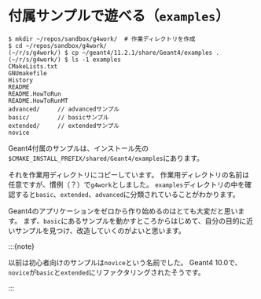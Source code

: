# 付属サンプルで遊べる（``examples``）

```console
$ mkdir ~/repos/sandbox/g4work/  # 作業ディレクトリを作成
$ cd ~/repos/sandbox/g4work/
(~/r/s/g4work/) $ cp ~/geant4/11.2.1/share/Geant4/examples .
(~/r/s/g4work/) $ ls -1 examples
CMakeLists.txt
GNUmakefile
History
README
README.HowToRun
README.HowToRunMT
advanced/     // advancedサンプル
basic/        // basicサンプル
extended/     // extendedサンプル
novice
```

Geant4付属のサンプルは、インストール先の``$CMAKE_INSTALL_PREFIX/shared/Geant4/examples``にあります。

それを作業用ディレクトリにコピーしています。
作業用ディレクトリの名前は任意ですが、慣例（？）で``g4work``としました。
``examples``ディレクトリの中を確認すると``basic``、``extended``、``advanced``に分類されていることがわかります。

Geant4のアプリケーションをゼロから作り始めるのはとても大変だと思います。
まず、``basic``にあるサンプルを動かすところからはじめて、自分の目的に近いサンプルを見つけ、改造していくのがよいと思います。

:::{note}

以前は初心者向けのサンプルは``novice``という名前でした。
Geant4 10.0で、``novice``が``basic``と``extended``にリファクタリングされたそうです。

:::
